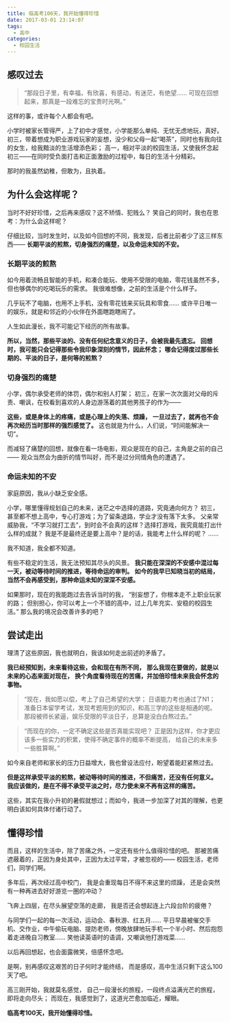 ```yaml
---
title: 临高考100天，我开始懂得珍惜
date: 2017-03-01 23:14:07
tags:
  - 高中
categories:
  - 校园生活
---
```


## 感叹过去

> “那段日子里，有幸福，有欣喜，有感动，有迷茫，有绝望……
> 可现在回想起来，那真是一段难忘的宝贵时光啊。”

这样的事，或许每个人都会有吧。

小学时被家长管得严，上了初中才感觉，小学能那么单纯、无忧无虑地玩，真好。
初三，带着想成为职业游戏玩家的妄想，没少和父母一起“喝茶”，同时也有我向往的女生，给我黯淡的生活增添色彩；
高一，相对平淡的校园生活，又使我怀念起初三——在同时受负面打击和正面激励的过程中，每日的生活十分精彩。

那时的我虽然幼稚，但敢为，且执着。

## 为什么会这样呢？

当时不好好珍惜，之后再来感叹？这不矫情、犯贱么？
笑自己的同时，我也在思考：为什么会这样呢？

仔细比较，当时发生时，以及如今回想的不同，我发现，后者比前者少了这三样东西——
**长期平淡的煎熬，切身强烈的痛楚，以及命运未知的不安。**

### 长期平淡的煎熬

如今用着流畅且智能的手机，和凑合能玩、使用不受限的电脑，零花钱虽然不多，但也够偶尔的吃喝玩乐的需求。
我很难想像，之前的生活是个什么样子。

几乎玩不了电脑，也用不上手机，没有零花钱来买玩具和零食……
或许平日唯一的娱乐，就是和邻近的小伙伴在外面瞎跑瞎闹了。

人生如此漫长，我不可能记下经历的所有故事。

**所以，当然，那些平淡的、没有任何纪念意义的日子，会被我最先遗忘。**
**回想时，我可能只会记得那些令我印象深刻的情节，因此怀念；**
**哪会记得度过那些长期的、平淡的日子，是何等的煎熬？**

### 切身强烈的痛楚

小学，偶尔承受老师的体罚，偶尔和别人打架；
初三，在家一次次面对父母的斥责、嘲讽，在校看到喜欢的人身边游荡着的其他男孩子的作为——

**这些，或是身体上的疼痛，或是心理上的失落、烦躁，**
**一旦过去了，就再也不会再次经历当时那样的强烈感觉了。**
这也就是为什么，人们说，“时间能解决一切”。

而减轻了痛楚的回想，就像在看一场电影，观众是现在的自己，主角是之前的自己——
观众当然会为曲折的情节叫好，而不是过分同情角色的遭遇了。

### 命运未知的不安

家庭原因，我从小缺乏安全感。

小学，哪里懂得规划自己的未来，迷茫之中选择的道路，究竟通向何方？
初三，甚至都不想上高中，专心打游戏；为了留条退路，学业才没有落下太多。
父亲常威胁我，“不学习就打工去”，到时会不会真的这样？选择打游戏，我究竟能打出什么样的成就？
我是不是最终还是要上高中？是的话，我能考上什么样的呢？
……

我不知道，我全都不知道。

有些不稳定的生活，我无法预知其尽头的风景。
**我只能在深深的不安感中混过每一天，被动等待时间的推进，等待命运的审判。**
**如今的我早已知晓当初的结局，当然不会再感受到，那种命运未知的深深不安感。**

如果那时，现在的我能跑过去告诉当时的我，
“别妄想了，你根本走不上职业玩家的路；
但别担心，你可以考上一个不错的高中，过上几年充实、安稳的校园生活。”
那么我的境况会改善许多的吧？

## 尝试走出

理清了这些原因，我也就明白，我该如何走出前述的矛盾了。

**我已经预知到，未来看待这些，会和现在有所不同，**
**那么我现在要做的，就是以未来的心态来面对现在，**
**换个角度看待现在的苦痛，并加倍珍惜未来我会怀念的事物。**

> “现在，我如愿以偿，考上了自己希望的大学；
> 日语能力考也通过了N1；
> 准备日本留学考试，发现考题用到的知识，和高三学的这些是相通的呢。
> 那段被师长紧逼，娱乐受限的平淡日子，总算是没白白熬过去。”

> “而现在的你，一定不确定这些是否真能实现吧？
> 正是因为这样，你才更应该多一些实力的积累，使得不确定事件的概率不断提高，
> 给自己的未来多一些胜算啊。”

如今来自老师和家长的压力日益增大，我也曾设法应付，盼望着能赶紧熬过去。

**但是这样承受平淡的煎熬，被动等待时间的推进，不但痛苦，还没有任何意义。**
**我应该做的，是在不得不承受平淡之时，尽力使未来不再有这样的痛苦。**

这些，其实在我小升初的暑假就想过；而如今，我进一步加深了对其的理解，也更明白该如何具体付诸行动了。

## 懂得珍惜

而且，这样的生活中，除了苦痛之外，一定还有些什么值得珍惜的吧。
那被苦痛遮蔽着的，正因为身处其中，正因为太过平常，才被忽视的——
校园生活，老师们，同学们啊。

多年后，再次经过高中校门，
我是会重现每日不得不来这里的烦躁，
还是会突然有一种再进去好好游览一圈的冲动？

飞奔上四层，在尽头展望空荡的走廊，
我是否还会想起连上六段台阶的疲倦？

与同学们一起的每一次活动，运动会、春秋游、红五月……
平日早晨被催交手机、交作业，中午偷玩电脑、提防老师，傍晚放肆地玩手机一个半小时、然后抱怨着走进晚自习教室……
笑他读英语时的语调，又嘲讽他打游戏菜……

以后再回想起，也会面露微笑，倍感怀念吧。

是啊，别再感叹这艰苦的日子何时才能终结，
而是感叹，高中生活只剩下这么100天了吧。

高三刚开始，我就莫名感觉，
自己一段漫长的旅程，一段终点溢满光芒的旅程，即将走向尽头；
而现在，我感觉到了，这道光芒愈加临近，耀眼。

**临高考100天，我开始懂得珍惜。**

